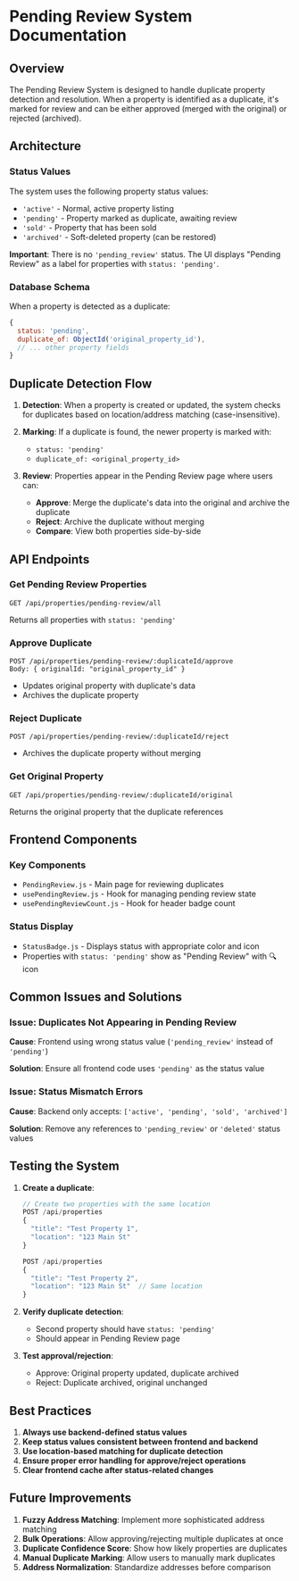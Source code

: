 # Pending Review System Documentation

## Overview

The Pending Review System is designed to handle duplicate property detection and resolution. When a property is identified as a duplicate, it's marked for review and can be either approved (merged with the original) or rejected (archived).

## Architecture

### Status Values

The system uses the following property status values:
- `'active'` - Normal, active property listing
- `'pending'` - Property marked as duplicate, awaiting review
- `'sold'` - Property that has been sold
- `'archived'` - Soft-deleted property (can be restored)

**Important**: There is no `'pending_review'` status. The UI displays "Pending Review" as a label for properties with `status: 'pending'`.

### Database Schema

When a property is detected as a duplicate:
```javascript
{
  status: 'pending',
  duplicate_of: ObjectId('original_property_id'),
  // ... other property fields
}
```

## Duplicate Detection Flow

1. **Detection**: When a property is created or updated, the system checks for duplicates based on location/address matching (case-insensitive).

2. **Marking**: If a duplicate is found, the newer property is marked with:
   - `status: 'pending'`
   - `duplicate_of: <original_property_id>`

3. **Review**: Properties appear in the Pending Review page where users can:
   - **Approve**: Merge the duplicate's data into the original and archive the duplicate
   - **Reject**: Archive the duplicate without merging
   - **Compare**: View both properties side-by-side

## API Endpoints

### Get Pending Review Properties
```
GET /api/properties/pending-review/all
```
Returns all properties with `status: 'pending'`

### Approve Duplicate
```
POST /api/properties/pending-review/:duplicateId/approve
Body: { originalId: "original_property_id" }
```
- Updates original property with duplicate's data
- Archives the duplicate property

### Reject Duplicate
```
POST /api/properties/pending-review/:duplicateId/reject
```
- Archives the duplicate property without merging

### Get Original Property
```
GET /api/properties/pending-review/:duplicateId/original
```
Returns the original property that the duplicate references

## Frontend Components

### Key Components
- `PendingReview.js` - Main page for reviewing duplicates
- `usePendingReview.js` - Hook for managing pending review state
- `usePendingReviewCount.js` - Hook for header badge count

### Status Display
- `StatusBadge.js` - Displays status with appropriate color and icon
- Properties with `status: 'pending'` show as "Pending Review" with 🔍 icon

## Common Issues and Solutions

### Issue: Duplicates Not Appearing in Pending Review

**Cause**: Frontend using wrong status value (`'pending_review'` instead of `'pending'`)

**Solution**: Ensure all frontend code uses `'pending'` as the status value

### Issue: Status Mismatch Errors

**Cause**: Backend only accepts: `['active', 'pending', 'sold', 'archived']`

**Solution**: Remove any references to `'pending_review'` or `'deleted'` status values

## Testing the System

1. **Create a duplicate**:
   ```javascript
   // Create two properties with the same location
   POST /api/properties
   {
     "title": "Test Property 1",
     "location": "123 Main St"
   }
   
   POST /api/properties
   {
     "title": "Test Property 2", 
     "location": "123 Main St"  // Same location
   }
   ```

2. **Verify duplicate detection**:
   - Second property should have `status: 'pending'`
   - Should appear in Pending Review page

3. **Test approval/rejection**:
   - Approve: Original property updated, duplicate archived
   - Reject: Duplicate archived, original unchanged

## Best Practices

1. **Always use backend-defined status values**
2. **Keep status values consistent between frontend and backend**
3. **Use location-based matching for duplicate detection**
4. **Ensure proper error handling for approve/reject operations**
5. **Clear frontend cache after status-related changes**

## Future Improvements

1. **Fuzzy Address Matching**: Implement more sophisticated address matching
2. **Bulk Operations**: Allow approving/rejecting multiple duplicates at once
3. **Duplicate Confidence Score**: Show how likely properties are duplicates
4. **Manual Duplicate Marking**: Allow users to manually mark duplicates
5. **Address Normalization**: Standardize addresses before comparison
